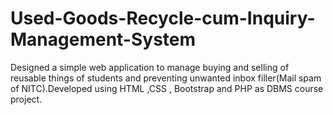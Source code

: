 # Used-Goods-Recycle-cum-Inquiry-Management-System
Designed a simple web application to manage buying and selling of reusable things of students and preventing unwanted inbox filler(Mail spam of NITC).Developed using HTML ,CSS , Bootstrap and PHP as DBMS course project.
